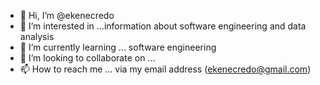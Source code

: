 - 👋 Hi, I’m @ekenecredo
- 👀 I’m interested in ...information about software engineering and data analysis
- 🌱 I’m currently learning ... software engineering
- 💞️ I’m looking to collaborate on ...
- 📫 How to reach me ... via my email address (ekenecredo@gmail.com)

<!---
ekenecredo/ekenecredo is a ✨ special ✨ repository because its `README.md` (this file) appears on your GitHub profile.
You can click the Preview link to take a look at your changes.
--->
